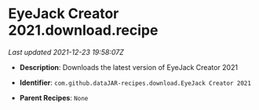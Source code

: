 # EyeJack Creator 2021.download.recipe

_Last updated 2021-12-23 19:58:07Z_

- **Description**: Downloads the latest version of EyeJack Creator 2021

- **Identifier**: `com.github.dataJAR-recipes.download.EyeJack Creator 2021`

- **Parent Recipes**: `None`